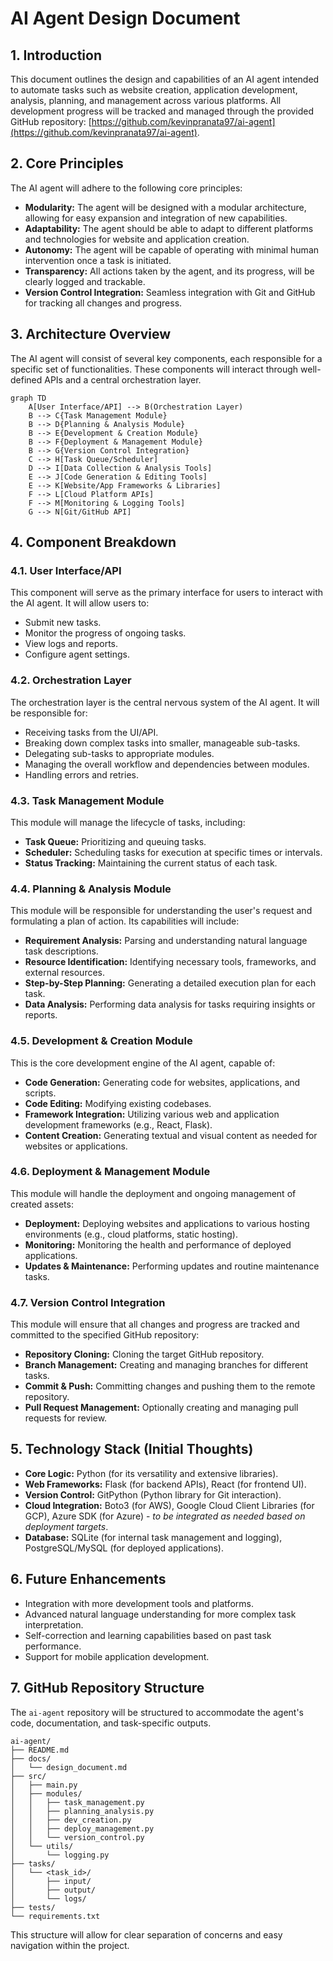 # AI Agent Design Document

## 1. Introduction

This document outlines the design and capabilities of an AI agent intended to automate tasks such as website creation, application development, analysis, planning, and management across various platforms. All development progress will be tracked and managed through the provided GitHub repository: [https://github.com/kevinpranata97/ai-agent](https://github.com/kevinpranata97/ai-agent).

## 2. Core Principles

The AI agent will adhere to the following core principles:

*   **Modularity:** The agent will be designed with a modular architecture, allowing for easy expansion and integration of new capabilities.
*   **Adaptability:** The agent should be able to adapt to different platforms and technologies for website and application creation.
*   **Autonomy:** The agent will be capable of operating with minimal human intervention once a task is initiated.
*   **Transparency:** All actions taken by the agent, and its progress, will be clearly logged and trackable.
*   **Version Control Integration:** Seamless integration with Git and GitHub for tracking all changes and progress.

## 3. Architecture Overview

The AI agent will consist of several key components, each responsible for a specific set of functionalities. These components will interact through well-defined APIs and a central orchestration layer.

```mermaid
graph TD
    A[User Interface/API] --> B(Orchestration Layer)
    B --> C{Task Management Module}
    B --> D{Planning & Analysis Module}
    B --> E{Development & Creation Module}
    B --> F{Deployment & Management Module}
    B --> G{Version Control Integration}
    C --> H[Task Queue/Scheduler]
    D --> I[Data Collection & Analysis Tools]
    E --> J[Code Generation & Editing Tools]
    E --> K[Website/App Frameworks & Libraries]
    F --> L[Cloud Platform APIs]
    F --> M[Monitoring & Logging Tools]
    G --> N[Git/GitHub API]
```

## 4. Component Breakdown

### 4.1. User Interface/API

This component will serve as the primary interface for users to interact with the AI agent. It will allow users to:

*   Submit new tasks.
*   Monitor the progress of ongoing tasks.
*   View logs and reports.
*   Configure agent settings.

### 4.2. Orchestration Layer

The orchestration layer is the central nervous system of the AI agent. It will be responsible for:

*   Receiving tasks from the UI/API.
*   Breaking down complex tasks into smaller, manageable sub-tasks.
*   Delegating sub-tasks to appropriate modules.
*   Managing the overall workflow and dependencies between modules.
*   Handling errors and retries.

### 4.3. Task Management Module

This module will manage the lifecycle of tasks, including:

*   **Task Queue:** Prioritizing and queuing tasks.
*   **Scheduler:** Scheduling tasks for execution at specific times or intervals.
*   **Status Tracking:** Maintaining the current status of each task.

### 4.4. Planning & Analysis Module

This module will be responsible for understanding the user's request and formulating a plan of action. Its capabilities will include:

*   **Requirement Analysis:** Parsing and understanding natural language task descriptions.
*   **Resource Identification:** Identifying necessary tools, frameworks, and external resources.
*   **Step-by-Step Planning:** Generating a detailed execution plan for each task.
*   **Data Analysis:** Performing data analysis for tasks requiring insights or reports.

### 4.5. Development & Creation Module

This is the core development engine of the AI agent, capable of:

*   **Code Generation:** Generating code for websites, applications, and scripts.
*   **Code Editing:** Modifying existing codebases.
*   **Framework Integration:** Utilizing various web and application development frameworks (e.g., React, Flask).
*   **Content Creation:** Generating textual and visual content as needed for websites or applications.

### 4.6. Deployment & Management Module

This module will handle the deployment and ongoing management of created assets:

*   **Deployment:** Deploying websites and applications to various hosting environments (e.g., cloud platforms, static hosting).
*   **Monitoring:** Monitoring the health and performance of deployed applications.
*   **Updates & Maintenance:** Performing updates and routine maintenance tasks.

### 4.7. Version Control Integration

This module will ensure that all changes and progress are tracked and committed to the specified GitHub repository:

*   **Repository Cloning:** Cloning the target GitHub repository.
*   **Branch Management:** Creating and managing branches for different tasks.
*   **Commit & Push:** Committing changes and pushing them to the remote repository.
*   **Pull Request Management:** Optionally creating and managing pull requests for review.

## 5. Technology Stack (Initial Thoughts)

*   **Core Logic:** Python (for its versatility and extensive libraries).
*   **Web Frameworks:** Flask (for backend APIs), React (for frontend UI).
*   **Version Control:** GitPython (Python library for Git interaction).
*   **Cloud Integration:** Boto3 (for AWS), Google Cloud Client Libraries (for GCP), Azure SDK (for Azure) - *to be integrated as needed based on deployment targets*.
*   **Database:** SQLite (for internal task management and logging), PostgreSQL/MySQL (for deployed applications).

## 6. Future Enhancements

*   Integration with more development tools and platforms.
*   Advanced natural language understanding for more complex task interpretation.
*   Self-correction and learning capabilities based on past task performance.
*   Support for mobile application development.

## 7. GitHub Repository Structure

The `ai-agent` repository will be structured to accommodate the agent's code, documentation, and task-specific outputs.

```
ai-agent/
├── README.md
├── docs/
│   └── design_document.md
├── src/
│   ├── main.py
│   ├── modules/
│   │   ├── task_management.py
│   │   ├── planning_analysis.py
│   │   ├── dev_creation.py
│   │   ├── deploy_management.py
│   │   └── version_control.py
│   └── utils/
│       └── logging.py
├── tasks/
│   └── <task_id>/
│       ├── input/
│       ├── output/
│       └── logs/
├── tests/
└── requirements.txt
```

This structure will allow for clear separation of concerns and easy navigation within the project.

